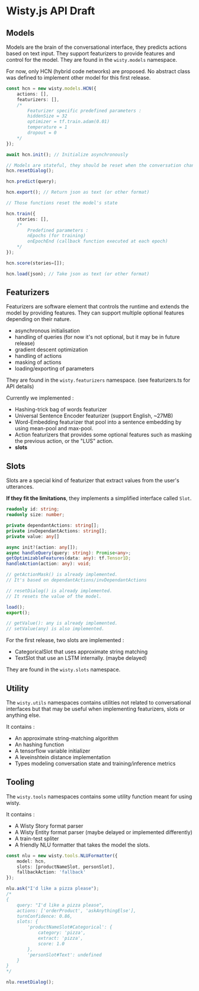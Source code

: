 # Wisty.js API Draft

## Models

Models are the brain of the conversational interface, they predicts actions based on text input.
They support featurizers to provide features and control for the model.
They are found in the `wisty.models` namespace.

For now, only HCN (hybrid code networks) are proposed.
No abstract class was defined to implement other model for this first release.

```ts
const hcn = new wisty.models.HCN({
    actions: [],
    featurizers: [],
    /*
        Featurizer specific predefined parameters :
        hiddenSize = 32
        optimizer = tf.train.adam(0.01)
        temperature = 1
        dropout = 0
    */
});

await hcn.init(); // Initialize asynchronously

// Models are stateful, they should be reset when the conversation change.
hcn.resetDialog();

hcn.predict(query);

hcn.export(); // Return json as text (or other format)

// Those functions reset the model's state

hcn.train({
    stories: [],
    /*
        Predefined parameters :
        nEpochs (for training)
        onEpochEnd (callback function executed at each epoch)
    */
});

hcn.score(stories=[]);

hcn.load(json); // Take json as text (or other format)
```

## Featurizers

Featurizers are software element that controls the runtime and extends the model by providing features.
They can support multiple optional features depending on their nature.

- asynchronous initialisation
- handling of queries (for now it's not optional, but it may be in future release)
- gradient descent optimization
- handling of actions
- masking of actions
- loading/exporting of parameters

They are found in the `wisty.featurizers` namespace.
(see featurizers.ts for API details)

Currently we implemented :
- Hashing-trick bag of words featurizer
- Universal Sentence Encoder featurizer (support English, ~27MB)
- Word-Embedding featurizer that pool into a sentence embedding by using mean-pool and max-pool.
- Action featurizers that provides some optional features such as masking the previous action, or the "LUS" action.
- **slots**

## Slots

Slots are a special kind of featurizer that extract values from the user's utterances.

**If they fit the limitations**, they implements a simplified interface called `Slot`.

```ts
readonly id: string;
readonly size: number;

private dependantActions: string[];
private invDependantActions: string[];
private value: any[]

async init?(action: any[]);
async handleQuery(query: string): Promise<any>;
getOptimizableFeatures(data: any): tf.Tensor1D;
handleAction(action: any): void;

// getActionMask() is already implemented.
// It's based on dependantActions/invDependantActions

// resetDialog() is already implemented.
// It resets the value of the model.

load();
export();

// getValue(): any is already implemented.
// setValue(any) is also implemented.
```

For the first release, two slots are implemented :
- CategoricalSlot that uses approximate string matching
- TextSlot that use an LSTM internally. (maybe delayed)

They are found in the `wisty.slots` namespace.

## Utility

The `wisty.utils` namespaces contains utilities not related to conversational interfaces but that may be useful when implementing featurizers, slots or anything else.

It contains :
- An approximate string-matching algorithm
- An hashing function
- A tensorflow variable initializer
- A leveinshtein distance implementation
- Types modeling conversation state and training/inference metrics

## Tooling

The `wisty.tools` namespaces contains some utility function meant for using wisty.

It contains :
- A Wisty Story format parser
- A Wisty Entity format parser (maybe delayed or implemented differently)
- A train-test spliter
- A friendly NLU formatter that takes the model the slots.

```ts
const nlu = new wisty.tools.NLUFormatter({
    model: hcn,
    slots: [productNameSlot, personSlot],
    fallbackAction: 'fallback'
});

nlu.ask("I'd like a pizza please");
/*
{
    query: "I'd like a pizza please",
    actions: ['orderProduct', 'askAnythingElse'],
    turnConfidence: 0.86,
    slots: {
        'productNameSlot#Categorical': {
            category: 'pizza',
            extract: 'pizza',
            score: 1.0
        },
        'personSlot#Text': undefined
    }
}
*/

nlu.resetDialog();
```
